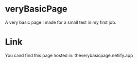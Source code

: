 # veryBasicPage
A very basic page i made for a small test in my first job.

# Link

You cand find this page hosted in: theverybasicpage.netlify.app